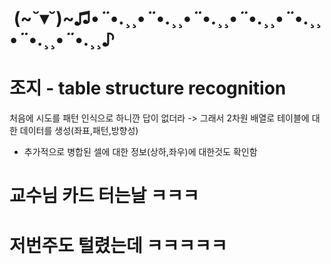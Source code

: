 
#  (~˘▾˘)~♫•*¨*•.¸¸•*¨*•.¸¸•*¨*•.¸¸•*¨*•.¸¸•*¨*•.¸¸•*¨*•.¸¸•*¨*•.¸¸♪

# 조지 - table structure recognition
처음에 시도를 패턴 인식으로 하니깐 답이 없더라
-> 그래서 2차원 배열로 테이블에 대한 데이터를 생성(좌표,패턴,방향성)
+ 추가적으로 병합된 셀에 대한 정보(상하,좌우)에 대한것도 확인함

# 교수님 카드 터는날 ㅋㅋㅋ
# 저번주도 털렸는데 ㅋㅋㅋㅋㅋ

